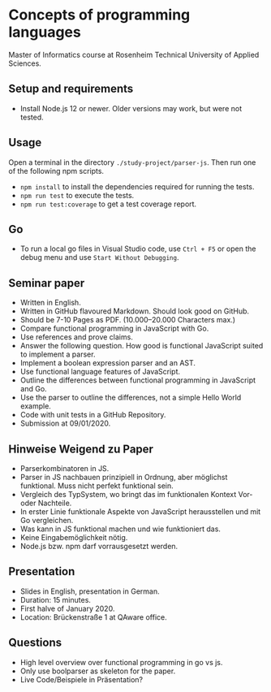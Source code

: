 # Concepts of programming languages

Master of Informatics course at Rosenheim Technical University of Applied Sciences.

## Setup and requirements

- Install Node.js 12 or newer. Older versions may work, but were not tested.

## Usage

Open a terminal in the directory `./study-project/parser-js`.
Then run one of the following npm scripts.

- `npm install` to install the dependencies required for running the tests.
- `npm run test` to execute the tests.
- `npm run test:coverage` to get a test coverage report.

## Go

- To run a local go files in Visual Studio code, use `Ctrl + F5` or open the debug menu and use `Start Without Debugging`.

## Seminar paper

- Written in English.
- Written in GitHub flavoured Markdown. Should look good on GitHub.
- Should be 7-10 Pages as PDF. (10.000–20.000 Characters max.)
- Compare functional programming in JavaScript with Go.
- Use references and prove claims.
- Answer the following question. How good is functional JavaScript suited to implement a parser.
- Implement a boolean expression parser and an AST.
- Use functional language features of JavaScript.
- Outline the differences between functional programming in JavaScript and Go.
- Use the parser to outline the differences, not a simple Hello World example.
- Code with unit tests in a GitHub Repository.
- Submission at 09/01/2020.

## Hinweise Weigend zu Paper

- Parserkombinatoren in JS.
- Parser in JS nachbauen prinzipiell in Ordnung, aber möglichst funktional. Muss nicht perfekt funktional sein.
- Vergleich des TypSystem, wo bringt das im funktionalen Kontext Vor- oder Nachteile.
- In erster Linie funktionale Aspekte von JavaScript herausstellen und mit Go vergleichen.
- Was kann in JS funktional machen und wie funktioniert das.
- Keine Eingabemöglichkeit nötig.
- Node.js bzw. npm darf vorrausgesetzt werden.

## Presentation

- Slides in English, presentation in German.
- Duration: 15 minutes.
- First halve of January 2020.
- Location: Brückenstraße 1 at QAware office.

## Questions

- High level overview over functional programming in go vs js.
- Only use boolparser as skeleton for the paper.
- Live Code/Beispiele in Präsentation?
